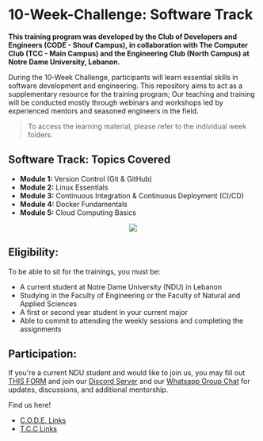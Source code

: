 # 10-Week-Challenge: Software Track

**This training program was developed by 
the Club of Developers and Engineers (CODE - Shouf Campus), 
in collaboration with The Computer Club (TCC - Main Campus) 
and the Engineering Club (North Campus) at Notre Dame University, Lebanon.**

During the 10-Week Challenge, participants will learn essential skills in software development and engineering. 
This repository aims to act as a supplementary resource for the training program; Our teaching and training will be 
conducted mostly through webinars and workshops led by experienced mentors and seasoned engineers in the field.
> To access the learning material, please refer to the individual week folders.

## Software Track: Topics Covered
- **Module 1:** Version Control (Git & GitHub)
- **Module 2:** Linux Essentials
- **Module 3:** Continuous Integration & Continuous Deployment (CI/CD)
- **Module 4:** Docker Fundamentals
- **Module 5:** Cloud Computing Basics

<div align="center">
  <img
      src="https://skillicons.dev/icons?i=git,github,linux,docker,aws"
      class="h-16"
  />
</div>

## Eligibility:
To be able to sit for the trainings, you must be:
- A current student at Notre Dame University (NDU) in Lebanon
- Studying in the Faculty of Engineering or the Faculty of Natural and Applied Sciences
- A first or second year student in your current major
- Able to commit to attending the weekly sessions and completing the assignments

## Participation:
If you're a current NDU student and would like to join us, 
you may fill out [THIS FORM](https://forms.gle/RGdF2kmwAVVDyWQ66) and join our 
[Discord Server](https://discord.gg/kg95FjZZMQ) and our
[Whatsapp Group Chat](https://chat.whatsapp.com/FJJIKQKf0lW3ryFTWeHo5s) 
for updates, discussions, and additional mentorship.

Find us here!
- [C.O.D.E. Links](https://linktr.ee/CODE.NDU)
- [T.C.C Links](https://linktr.ee/nduthecomputerclub)
